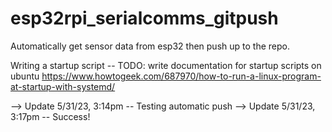 # esp32rpi_serialcomms_gitpush
Automatically get sensor data from esp32 then push up to the repo.

Writing a startup script -- TODO: write documentation for startup scripts on ubuntu
https://www.howtogeek.com/687970/how-to-run-a-linux-program-at-startup-with-systemd/

--> Update 5/31/23, 3:14pm -- Testing automatic push
--> Update 5/31/23, 3:17pm -- Success!
